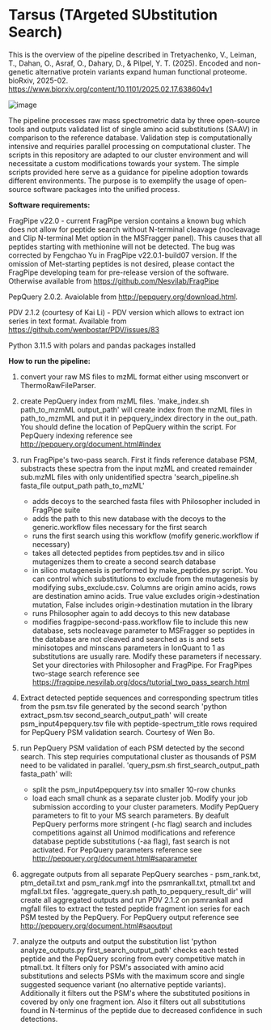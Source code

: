 # Tarsus (TArgeted SUbstitution Search)

This is the overview of the pipeline described in 
Tretyachenko, V., Leiman, T., Dahan, O., Asraf, O., Dahary, D., & Pilpel, Y. T. (2025). Encoded and non-genetic alternative protein variants expand human functional proteome. bioRxiv, 2025-02.
https://www.biorxiv.org/content/10.1101/2025.02.17.638604v1

![image](https://github.com/user-attachments/assets/fb7a3d04-3eaf-4490-a01b-6c8ce580588a)


The pipeline processes raw mass spectrometric data by three open-source tools and outputs validated list of single amino acid substitutions (SAAV) in comparison to the reference database. Validation step is computationally intensive and requiries parallel processing on computational cluster. The scripts in this repository are adapted to our cluster environment and will necessitate a custom modifications towards your system. The simple scripts provided here serve as a guidance for pipeline adoption towards different environments. The purpose is to exemplify the usage of open-source software packages into the unified process.

**Software requirements:**

FragPipe v22.0 - current FragPipe version contains a known bug which does not allow for peptide search without N-terminal cleavage (nocleavage and Clip N-terminal Met option in the MSFragger panel). This causes that all peptides starting with methionine will not be detected. The bug was corrected by Fengchao Yu in FragPipe v22.0.1-build07 version. If the omission of Met-starting peptides is not desired, please contact the FragPipe developing team for pre-release version of the software. Otherwise available from https://github.com/Nesvilab/FragPipe

PepQuery 2.0.2. Avaiolable from http://pepquery.org/download.html.

PDV 2.1.2 (courtesy of Kai Li) - PDV version which allows to extract ion series in text format. Available from https://github.com/wenbostar/PDV/issues/83

Python 3.11.5 with polars and pandas packages installed

**How to run the pipeline:**

1) convert your raw MS files to mzML format either using msconvert or ThermoRawFileParser. 
   
2) create PepQuery index from mzML files.
   'make_index.sh path_to_mzmML output_path' will create index from the mzML files in path_to_mzmML and put it in pepquery_index directory in the out_path. You should define the location of PepQuery within the script. For PepQuery indexing reference see http://pepquery.org/document.html#index

3) run FragPipe's two-pass search. First it finds reference database PSM, substracts these spectra from the input mzML and created remainder sub.mzML files with only unidentified spectra
   'search_pipeline.sh fasta_file output_path path_to_mzML'
      - adds decoys to the searched fasta files with Philosopher included in FragPipe suite
      - adds the path to this new database with the decoys to the generic.workflow files necessary for the first search
      - runs the first search using this workflow (mofify generic.workflow if necessary)
      - takes all detected peptides from peptides.tsv and in silico mutagenizes them to create a second search database
      - in silico mutagenesis is performed by make_peptides.py script. You can control which substitutions to exclude from the mutagenesis by modifying subs_exclude.csv. Columns are origin amino acids, rows are destination amino acids. True value excludes origin->destination mutation, False includes origin->destination mutation in the library
      - runs Philosopher again to add decoys to this new database
      - modifies fragpipe-second-pass.workflow file to include this new database, sets nocleavage parameter to MSFragger so peptides in the database are not cleaved and searched as is and sets minisotopes and minscans parameters in IonQuant to 1 as substitutions are usually rare. Modify these parameters if necessary. Set your directories with Philosopher and FragPipe. For FragPipes two-stage search reference see https://fragpipe.nesvilab.org/docs/tutorial_two_pass_search.html

4) Extract detected peptide sequences and corresponding spectrum titles from the psm.tsv file generated by the second search
   'python extract_psm.tsv second_search_output_path' will create psm_input4pepquery.tsv file with peptide-spectrum_title rows required for PepQuery PSM validation search. Courtesy of Wen Bo.

5) run PepQuery PSM validation of each PSM detected by the second search. This step requiries computational cluster as thousands of PSM need to be validated in parallel.
   'query_psm.sh first_search_output_path fasta_path' will:
    - split the psm_input4pepquery.tsv into smaller 10-row chunks
    - load each small chunk as a separate cluster job. Modify your job submission according to your cluster parameters. Modify PepQuery parameters to fit to your MS search parameters. By deafult PepQuery performs more stringent (-hc flag) search and includes competitions against all Unimod modifications and reference database peptide substitutions (-aa flag), fast search is not activated. For PepQuery parameters reference see http://pepquery.org/document.html#saparameter

6) aggregate outputs from all separate PepQuery searches - psm_rank.txt, ptm_detail.txt and psm_rank.mgf into the psmrankall.txt, ptmall.txt and mgfall.txt files.
   'aggregate_query.sh path_to_pepquery_result_dir' will create all aggregated outputs and run PDV 2.1.2 on psmrankall and mgfall files to extract the tested peptide fragment ion series for each PSM tested by the PepQuery. For PepQuery output reference see http://pepquery.org/document.html#saoutput

7) analyze the outputs and output the substitution list
  'python analyze_outputs.py first_search_output_path' checks each tested peptide and the PepQuery scoring from every competitive match in ptmall.txt. It filters only for PSM's associated with amino acid substitutions and selects PSMs with the maximum score and single suggested sequence variant (no alternative peptide variants). Additionally it filters out the PSM's where the substituted positions in covered by only one fragment ion. Also it filters out all substitutions found in N-terminus of the peptide due to decreased confidence in such detections.
